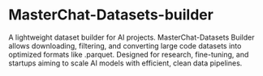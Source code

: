 # MasterChat-Datasets-builder
A lightweight dataset builder for AI projects. MasterChat-Datasets Builder allows downloading, filtering, and converting large code datasets into optimized formats like .parquet. Designed for research, fine-tuning, and startups aiming to scale AI models with efficient, clean data pipelines.
